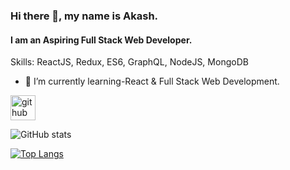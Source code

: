 




### Hi there 👋, my name is Akash.
#### I am an Aspiring Full Stack Web Developer.

Skills: ReactJS, Redux, ES6, GraphQL, NodeJS, MongoDB 

- 🌱 I’m currently learning-React & Full Stack Web Development. 


[<img src='https://cdn.jsdelivr.net/npm/simple-icons@3.0.1/icons/github.svg' alt='github' height='40'>](https://github.com/yocarl)  

![GitHub stats](https://github-readme-stats.vercel.app/api?username=yocarl&show_icons=true)  

[![Top Langs](https://github-readme-stats.vercel.app/api/top-langs/?username=yocarl)](https://github.com/anuraghazra/github-readme-stats)
